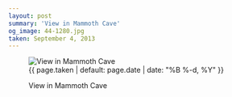 ```yaml
---
layout: post
summary: 'View in Mammoth Cave'
og_image: 44-1280.jpg
taken: September 4, 2013
---
```


<figure class="post" data-src="{{ site.assets_url }}/{{ page.og_image }}" data-sub-html='#caption-{{ page.id | remove_first: "/" }}'>
<img alt="View in Mammoth Cave" sizes="(min-width: 700px) 50vw, calc(100vw - 2rem)" src="{{ site.assets_url }}/44-640.jpg" srcset="{{ site.assets_url }}/44-1280.jpg 1280w, {{ site.assets_url }}/44-960.jpg 960w, {{ site.assets_url }}/44-640.jpg 640w, {{ site.assets_url }}/44-320.jpg 320w"/>
<figcaption id='caption-{{ page.id | remove_first: "/" }}'>
<time>{{ page.taken | default: page.date | date: "%B %-d, %Y" }}</time>
<p>View in Mammoth Cave</p>
</figcaption>
</figure>
